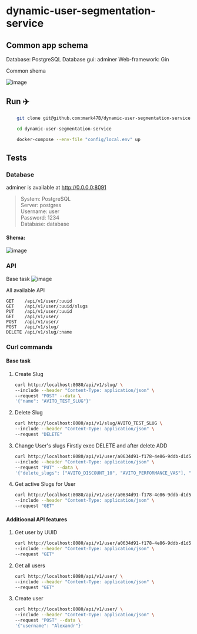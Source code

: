 # dynamic-user-segmentation-service

## Common app schema

Database: PostgreSQL
Database gui: adminer
Web-framework: Gin


Common shema

![image](https://github.com/mark47B/dynamic-user-segmentation-service/assets/43784470/79c8d544-3d6e-49ae-961f-e5ec9ca6e86f)


## Run ✈️

```bash
    git clone git@github.com:mark47B/dynamic-user-segmentation-service.git
```

```bash
    cd dynamic-user-segmentation-service
```

```bash
    docker-compose --env-file "config/local.env" up
```

## Tests 
### Database 

adminer is available at http://0.0.0.0:8091

> System: PostgreSQL </br>
> Server: postgres </br>
> Username: user </br>
> Password: 1234 </br>
> Database: database </br>

#### Shema: 
![image](https://github.com/mark47B/dynamic-user-segmentation-service/assets/43784470/294ec6b0-0da2-4ce8-8bbf-3bdd4a811e7e)

### API
Base task
![image](https://github.com/mark47B/dynamic-user-segmentation-service/assets/43784470/c1c63138-5196-4a91-8a4e-68b26f9291ec)

All available API
```
GET    /api/v1/user/:uuid
GET    /api/v1/user/:uuid/slugs  
PUT    /api/v1/user/:uuid     
GET    /api/v1/user/
POST   /api/v1/user/ 
POST   /api/v1/slug/
DELETE /api/v1/slug/:name
```

### Curl commands
#### Base task
1. Create Slug
    ```bash
    curl http://localhost:8080/api/v1/slug/ \
    --include --header "Content-Type: application/json" \
    --request "POST" --data \
    '{"name": "AVITO_TEST_SLUG"}'
    ```

2. Delete Slug
    ```bash
    curl http://localhost:8080/api/v1/slug/AVITO_TEST_SLUG \
    --include --header "Content-Type: application/json" \
    --request "DELETE"
    ```
    
3. Change User's slugs
Firstly exec DELETE and after delete ADD
    ```bash
    curl http://localhost:8080/api/v1/user/a0634d91-f178-4e86-9ddb-d1d5f6cacb5f \
    --include --header "Content-Type: application/json" \
    --request "PUT" --data \
    '{"delete_slugs": ["AVITO_DISCOUNT_10", "AVITO_PERFORMANCE_VAS"], "add_slugs": ["AVITO_DISCOUNT_10", "AVITO_PERFORMANCE_VAS"]}'
    ```
5. Get active Slugs for User
    ```bash
    curl http://localhost:8080/api/v1/user/a0634d91-f178-4e86-9ddb-d1d5f6cacb5f/slugs \
    --include --header "Content-Type: application/json" \
    --request "GET"
    ```

#### Additioonal API features
1. Get user by UUID
    ```bash
    curl http://localhost:8080/api/v1/user/a0634d91-f178-4e86-9ddb-d1d5f6cacb5f \
    --include --header "Content-Type: application/json" \
    --request "GET"
    ```
2. Get all users
    ```bash
    curl http://localhost:8080/api/v1/user/ \
    --include --header "Content-Type: application/json" \
    --request "GET"
    ```
3. Create user
    ```bash
    curl http://localhost:8080/api/v1/user/ \
    --include --header "Content-Type: application/json" \
    --request "POST" --data \
    '{"username": "Alexandr"}'
    ```



